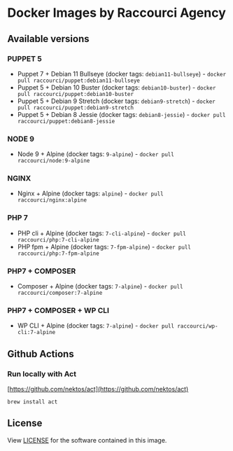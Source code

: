 # Docker Images by Raccourci Agency

## Available versions

### PUPPET 5

- Puppet 7 + Debian 11 Bullseye (docker tags: `debian11-bullseye`) - `docker pull raccourci/puppet:debian11-bullseye`
- Puppet 5 + Debian 10 Buster (docker tags: `debian10-buster`) - `docker pull raccourci/puppet:debian10-buster`
- Puppet 5 + Debian 9 Stretch (docker tags: `debian9-stretch`) - `docker pull raccourci/puppet:debian9-stretch`
- Puppet 5 + Debian 8 Jessie (docker tags: `debian8-jessie`) - `docker pull raccourci/puppet:debian8-jessie`

### NODE 9

- Node 9 + Alpine (docker tags: `9-alpine`) - `docker pull raccourci/node:9-alpine`

### NGINX

- Nginx + Alpine (docker tags: `alpine`) - `docker pull raccourci/nginx:alpine`

### PHP 7

- PHP cli + Alpine (docker tags: `7-cli-alpine`) - `docker pull raccourci/php:7-cli-alpine`
- PHP fpm + Alpine (docker tags: `7-fpm-alpine`) - `docker pull raccourci/php:7-fpm-alpine`

### PHP7 + COMPOSER

- Composer + Alpine (docker tags: `7-alpine`) - `docker pull raccourci/composer:7-alpine`

### PHP7 + COMPOSER + WP CLI

- WP CLI + Alpine (docker tags: `7-alpine`) - `docker pull raccourci/wp-cli:7-alpine`

## Github Actions

### Run locally with Act

[https://github.com/nektos/act](https://github.com/nektos/act)

```
brew install act
```

## License

View [LICENSE](LICENSE) for the software contained in this image.
